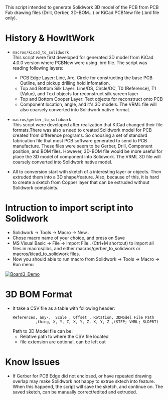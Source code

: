 This script intended to generate Solidwork 3D model of the PCB from PCB Fab
drawing files (Drill, Gerber, 3D-BOM...) or KiCad PCBNew file (.brd file
only).

# History & HowItWork
  * ``macros/kicad_to_solidwork`` \
  This script were first developed for generated 3D model from KiCad 4.0.0
  version where PCBNew were using .brd file. The script was reading
  following layers:
    * PCB Edge Layer: Line, Arc, Circle for constructing the base PCB
      Outline, and pickup drilling hold infomation.
    * Top and Bottom Silk Layer: Line/DS, Circle/DC, T0 (Reference), T1
      (Value), and Text objects for reconstruct silk screen layer
    * Top and Bottom Cooper Layer: Text objects for reconstruct onto PCB
    * Component location, angle, and it's 3D models. The VRML file will
      also coarsely converted into Solidwork native format.

  * ``macros/gerber_to_solidwork`` \
  This script were developed after realization that KiCad changed their
  file formats.There was also a need to created Solidwork model for PCB
  created from difference programs. So choosing a set of standard
  fabrication file that most PCB software generated to send to PCB
  manufacture. These files were seem to be Gerber, Drill, Component
  position, and BOM files. However, 3D-BOM file would be more useful for
  place the 3D model of component into Solidwork. The VRML 3D file will
  coarsely converted into Solidwork native model.

  * All to conversion start with sketch of a interesting layer or objects.
    Then extruded them into a 3D shape/feature. Also, because of this, it
    is hard to create a sketch from Copper layer that can be extruded
    without Solidwork complaints. 

# Intruction to import script into Solidwork
  * Solidwork -> Tools -> Macro -> New..
  * Chose macro name of your choice, and press on Save
  * MS Visual Basic -> File -> Import File.. (Ctrl+M shortcut) to import
    all files in macros/libs, and either macros/gerber_to_solidwork or
    macros/kicad_to_solidwork files.
  * Now you should able to run macro from Solidwork -> Tools -> Macro ->
    Run menu

  [![Board3_Demo](https://lh3.googleusercontent.com/ICfjNQrT-93Eha_KMrOgKEXEm1KcRbpYHnr2__bpA0yUmEZwV8NZ6dVkFYYxbI9SODUasn6x-7ilS-_mKqNsPw3BDUI-wcgDMXN4Jc9x2r6Q1nHaNzC3kkzZEMjuCqK6KDnhShVhJw=w755-h397-no)](https://photos.google.com/share/AF1QipOJnU4LnxdJW5tw3skl2mdTUYdrOHJkoUie0l-0heEJKShiYTKaZP1i___YuLuotQ/photo/AF1QipOC6YcpkirWip1UnJZ-cbdiARgo9q_0IzRrqzz3?key=ZVZEYkJaaktmc01KcE9lTUxQNk1vNU8ycG9kVDZn)

# 3D BOM Format
  * It take a CSV file as a table with following header:
    ```
    References, any-,  Scale , Offset , Rotation, 3DModel File Path
              ,thing, X, Y, Z, X, Y, Z, X, Y, Z ,(STEP; VMRL; SLDPRT)
    ```
    Path to 3D Model file can be:
      * Relative path to where the CSV file located
      * file extension are optional, can be left out

# Know Issues
  * If Gerber for PCB Edge did not enclosed, or have repeated drawing
    overlap may make Solidwork not happy to extrue sktech into feature.
    When this happend, the script will save the sketch, and continue on.
    The saved sketch, can be manually correct/edited and extruded.

